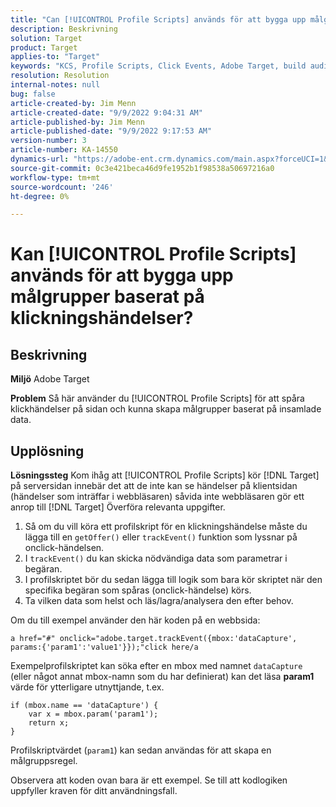 ```yaml
---
title: "Can [!UICONTROL Profile Scripts] används för att bygga upp målgrupper baserat på klickhändelsen?"
description: Beskrivning
solution: Target
product: Target
applies-to: "Target"
keywords: "KCS, Profile Scripts, Click Events, Adobe Target, build audiences, onclick"
resolution: Resolution
internal-notes: null
bug: false
article-created-by: Jim Menn
article-created-date: "9/9/2022 9:04:31 AM"
article-published-by: Jim Menn
article-published-date: "9/9/2022 9:17:53 AM"
version-number: 3
article-number: KA-14550
dynamics-url: "https://adobe-ent.crm.dynamics.com/main.aspx?forceUCI=1&pagetype=entityrecord&etn=knowledgearticle&id=c324ea64-1e30-ed11-9db1-0022480866ad"
source-git-commit: 0c3e421beca46d9fe1952b1f98538a50697216a0
workflow-type: tm+mt
source-wordcount: '246'
ht-degree: 0%

---
```


# Kan [!UICONTROL Profile Scripts] används för att bygga upp målgrupper baserat på klickningshändelser?

## Beskrivning


<b>Miljö</b>
Adobe Target

<b>Problem</b>
Så här använder du [!UICONTROL Profile Scripts] för att spåra klickhändelser på sidan och kunna skapa målgrupper baserat på insamlade data.


## Upplösning


<b>Lösningssteg</b>
Kom ihåg att [!UICONTROL Profile Scripts] kör [!DNL Target] på serversidan innebär det att de inte kan se händelser på klientsidan (händelser som inträffar i webbläsaren) såvida inte webbläsaren gör ett anrop till [!DNL Target] Överföra relevanta uppgifter.

1. Så om du vill köra ett profilskript för en klickningshändelse måste du lägga till en `getOffer()` eller `trackEvent()` funktion som lyssnar på onclick-händelsen.
2. I `trackEvent()` du kan skicka nödvändiga data som parametrar i begäran.
3. I profilskriptet bör du sedan lägga till logik som bara kör skriptet när den specifika begäran som spåras (onclick-händelse) körs.
4. Ta vilken data som helst och läs/lagra/analysera den efter behov.


Om du till exempel använder den här koden på en webbsida:

`a href="#" onclick="adobe.target.trackEvent({mbox:'dataCapture', params:{'param1':'value1'}});"click here/a`

Exempelprofilskriptet kan söka efter en mbox med namnet `dataCapture` (eller något annat mbox-namn som du har definierat) kan det läsa <b>param1</b> värde för ytterligare utnyttjande, t.ex.


```
if (mbox.name == 'dataCapture') {
    var x = mbox.param('param1'); 
    return x; 
}
```

Profilskriptvärdet (`param1`) kan sedan användas för att skapa en målgruppsregel.

Observera att koden ovan bara är ett exempel. Se till att kodlogiken uppfyller kraven för ditt användningsfall.
